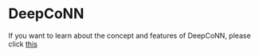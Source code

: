 # DeepCoNN

If you want to learn about the concept and features of DeepCoNN, please click [this](https://github.com/jaejunchoe/Transnet)
